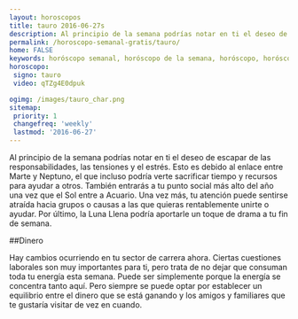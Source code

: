 ```yaml
---
layout: horoscopos
title: tauro 2016-06-27s 
description: Al principio de la semana podrías notar en ti el deseo de escapar de las responsabilidades, las tensiones y el estrés. Esto es debido al enlace entre Marte y Neptuno, el que incluso podría verte sacrificar tiempo y recursos para ayudar a otros. También entrarás a tu punto social más alto del año una vez que el Sol entre a Acuario. Una vez más, tu atención puede sentirse atraída hacia grupos o causas a las que quieras rentablemente unirte o ayudar. Por último, la Luna Llena podría  aportarle un toque de drama a tu fin de semana.
permalink: /horoscopo-semanal-gratis/tauro/
home: FALSE
keywords: horóscopo semanal, horóscopo de la semana, horóscopo, horóscopo gratis,horóscopos, horóscopo esperanza gracia, horoscopos tauro la semana, horóscopos gratis, Tarot, Astrologia, Zodíaco, tauro, horoscopo gratis
horoscopo:
 signo: tauro
 video: qTZg4E0dpuk

ogimg: /images/tauro_char.png
sitemap:
 priority: 1
 changefreq: 'weekly'
 lastmod: '2016-06-27'
---
```



Al principio de la semana podrías notar en ti el deseo de escapar de las responsabilidades, las tensiones y el estrés. Esto es debido al enlace entre Marte y Neptuno, el que incluso podría verte sacrificar tiempo y recursos para ayudar a otros. También entrarás a tu punto social más alto del año una vez que el Sol entre a Acuario. Una vez más, tu atención puede sentirse atraída hacia grupos o causas a las que quieras rentablemente unirte o ayudar. Por último, la Luna Llena podría  aportarle un toque de drama a tu fin de semana.

##Dinero

Hay cambios ocurriendo en tu sector de carrera ahora. Ciertas cuestiones laborales son muy importantes para ti, pero trata de no dejar que consuman toda tu energía esta semana. Puede ser simplemente porque la energía se concentra tanto aquí. Pero siempre se puede optar por establecer un equilibrio entre el dinero que se está ganando y los amigos y familiares que te gustaría visitar de vez en cuando.